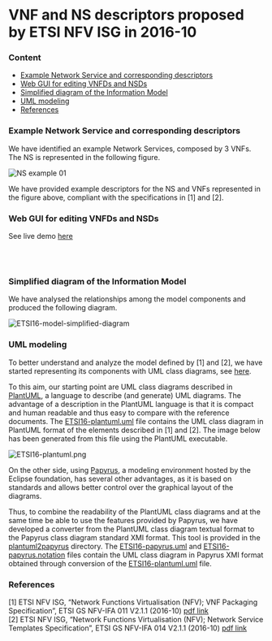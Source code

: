 # VNF and NS descriptors proposed by ETSI NFV ISG in 2016-10

### Content
- [Example Network Service and corresponding descriptors](#example-network-service-and-corresponding-descriptors)
- [Web GUI for editing VNFDs and NSDs](#web-gui-for-editing-vnfds-and-nsds)
- [Simplified diagram of the Information Model](#simplified-diagram-of-the-information-model)
- [UML modeling](#uml-modeling)
- [References](#references)

### Example Network Service and corresponding descriptors
We have identified an example Network Services, composed by 3 VNFs. The NS is represented in the following figure.

![NS example 01](https://github.com/superfluidity/RFB/blob/master/ETSI16/images/NS-example-01-ETSI16.png)

We have provided example descriptors for the NS and VNFs represented in the figure above, compliant with the specifications in [1] and [2].

### Web GUI for editing VNFDs and NSDs

See live demo [here](http://rdcl-demo.netgroup.uniroma2.it/)

<br /> 
<br /> 




### Simplified diagram of the Information Model
We have analysed the relationships among the model components and produced the following diagram.

![ETSI16-model-simplified-diagram](https://github.com/superfluidity/RFB/blob/master/ETSI16/images/ETSI16-overall-simplified-diagram.png)

### UML modeling

To better understand and analyze the model defined by [1] and [2], we have started representing its components with UML class diagrams, see [here](https://github.com/superfluidity/RFB/tree/master/ETSI16/UML).

To this aim, our starting point are UML class diagrams described in [PlantUML](http://plantuml.com/class-diagram), a language to describe (and generate) UML diagrams. The advantage of a description in the PlantUML language is that it is compact and human readable and thus easy to compare with the reference documents. The [ETSI16-plantuml.uml](https://github.com/superfluidity/RFB/tree/master/ETSI16/UML/ETSI16-plantuml.uml) file contains the UML class diagram in PlantUML format of the elements described in [1] and [2]. The image below has been generated from this file using the PlantUML executable.

![ETSI16-plantuml.png](https://github.com/superfluidity/RFB/blob/master/ETSI16/UML/ETSI16-plantuml.png)

On the other side, using [Papyrus](https://eclipse.org/papyrus/), a modeling environment hosted by the Eclipse foundation, has several other advantages, as it is based on standards and allows better control over the graphical layout of the diagrams.

Thus, to combine the readability of the PlantUML class diagrams and at the same time be able to use the features provided by Papyrus, we have developed a converter from the PlantUML class diagram textual format to the Papyrus class diagram standard XMI format. This tool is provided in the [plantuml2papyrus](https://github.com/superfluidity/RFB/tree/master/ETSI16/UML/plantuml2papyrus/) directory.  The [ETSI16-papyrus.uml](https://github.com/superfluidity/RFB/tree/master/ETSI16/UML/ETSI16-papyrus.uml) and [ETSI16-papyrus.notation](https://github.com/superfluidity/RFB/tree/master/ETSI16/UML/ETSI16-papyrus.notation) files contain the UML class diagram in Papyrus XMI format obtained through conversion of the [ETSI16-plantuml.uml](https://github.com/superfluidity/RFB/tree/master/ETSI16/UML/ETSI16-plantuml.uml) file. 

### References
[1] ETSI NFV ISG, “Network Functions Virtualisation (NFV); VNF Packaging Specification”, ETSI GS NFV-IFA 011 V2.1.1 (2016-10) [pdf link](http://www.etsi.org/deliver/etsi_gs/NFV-IFA/001_099/011/02.01.01_60/gs_NFV-IFA011v020101p.pdf)  
[2] ETSI NFV ISG, “Network Functions Virtualisation (NFV); Network Service Templates Specification”, ETSI GS NFV-IFA 014 V2.1.1 (2016-10) [pdf link](http://www.etsi.org/deliver/etsi_gs/NFV-IFA/001_099/014/02.01.01_60/gs_NFV-IFA014v020101p.pdf)
